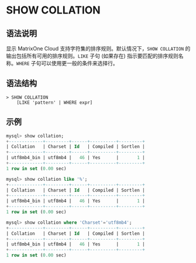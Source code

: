 # **SHOW COLLATION**

## **语法说明**

显示 MatrixOne Cloud 支持字符集的排序规则。默认情况下，`SHOW COLLATION` 的输出包括所有可用的排序规则。`LIKE` 子句 (如果存在) 指示要匹配的排序规则名称。`WHERE` 子句可以使用更一般的条件来选择行。

## **语法结构**

```
> SHOW COLLATION
    [LIKE 'pattern' | WHERE expr]
```

## **示例**

```sql
mysql> show collation;
+-------------+---------+------+----------+---------+
| Collation   | Charset | Id   | Compiled | Sortlen |
+-------------+---------+------+----------+---------+
| utf8mb4_bin | utf8mb4 |   46 | Yes      |       1 |
+-------------+---------+------+----------+---------+
1 row in set (0.00 sec)

mysql> show collation like '%';
+-------------+---------+------+----------+---------+
| Collation   | Charset | Id   | Compiled | Sortlen |
+-------------+---------+------+----------+---------+
| utf8mb4_bin | utf8mb4 |   46 | Yes      |       1 |
+-------------+---------+------+----------+---------+
1 row in set (0.00 sec)

mysql> show collation where 'Charset'='utf8mb4';
+-------------+---------+------+----------+---------+
| Collation   | Charset | Id   | Compiled | Sortlen |
+-------------+---------+------+----------+---------+
| utf8mb4_bin | utf8mb4 |   46 | Yes      |       1 |
+-------------+---------+------+----------+---------+
1 row in set (0.00 sec)
```
